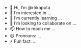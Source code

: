 - 👋 Hi, I’m @rhkapota
- 👀 I’m interested in ...
- 🌱 I’m currently learning ...
- 💞️ I’m looking to collaborate on ...
- 📫 How to reach me ...
- 😄 Pronouns: ...
- ⚡ Fun fact: ...

<!---
rhkapota/rhkapota is a ✨ special ✨ repository because its `README.md` (this file) appears on your GitHub profile.
You can click the Preview link to take a look at your changes.
--->
